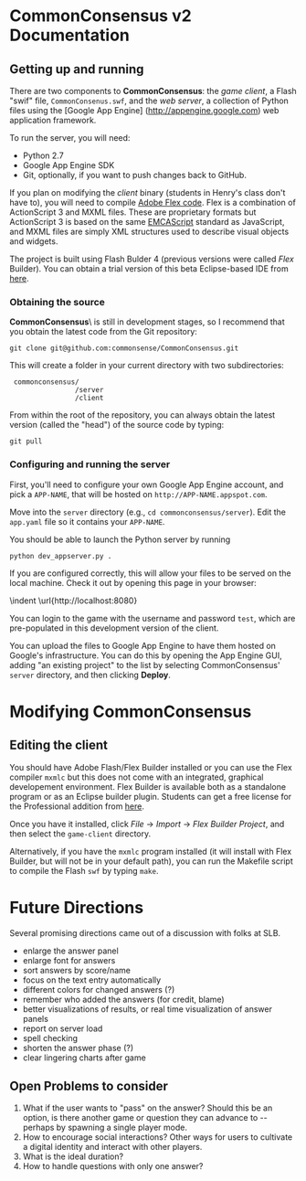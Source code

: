 # CommonConsensus v2 Documentation

## Getting up and running

There are two components to **CommonConsensus**: the *game client*, a Flash "swif" file, `CommonConsenus.swf`, and the *web server*, a collection of Python files using the [Google App Engine] (http://appengine.google.com) web application framework.

To run the server, you will need:

  - Python 2.7
  - Google App Engine SDK
  - Git, optionally, if you want to push changes back to GitHub.


If you plan on modifying the *client* binary (students in Henry's class don't have to), you will need to compile [Adobe Flex code](http://www.adobe.com/products/flex/).  Flex is a combination of ActionScript 3 and MXML files.  These are proprietary formats but ActionScript 3 is based on the same [EMCAScript](http://en.wikipedia.org/wiki/ECMAScript) standard as JavaScript, and MXML files are simply XML structures used to describe visual objects and widgets. 

The project is built using Flash Bulder 4 (previous versions were called *Flex* Builder).  You can obtain a trial version of this beta Eclipse-based IDE from [here](http://labs.adobe.com/technologies/flashbuilder4/).


### Obtaining the source


**CommonConsensus**\ is still in development stages, so I recommend that you obtain the latest code from the Git repository: 
    
    git clone git@github.com:commonsense/CommonConsensus.git

This will create a folder in your current directory with two subdirectories:

     commonconsensus/
                    /server
                    /client

From within the root of the repository, you can always obtain the latest version (called the "head") of the source code by typing:

    git pull

### Configuring and running the server

First, you'll need to configure your own Google App Engine account, and pick a `APP-NAME`, that will be hosted on `http://APP-NAME.appspot.com`.  

Move into the `server` directory (e.g., `cd commonconsensus/server`).  Edit the `app.yaml` file so it contains your `APP-NAME`.

You should be able to launch the Python server by running

    python dev_appserver.py .

If you are configured correctly, this will allow your files to be served on the local machine.  Check it out by opening this page in your browser:

\indent \url{http://localhost:8080}

You can login to the game with the username and password `test`, which are pre-populated in this development version of the client.

You can upload the files to Google App Engine to have them hosted on Google's infrastructure.  You can do this by opening the App Engine GUI, adding "an existing project" to the list by selecting CommonConsensus' `server` directory, and then clicking **Deploy**.

# Modifying CommonConsensus


## Editing the client

You should have Adobe Flash/Flex Builder installed or you can use the Flex compiler `mxmlc` but this does not come with an integrated, graphical developement environment.   Flex Builder is available both as a standalone program or as an Eclipse builder plugin.  Students can get a free license for the Professional addition from [here](https://freeriatools.adobe.com/).

Once you have it installed, click *File* $\rightarrow$ *Import* $\rightarrow$ *Flex Builder Project*, and then select the `game-client` directory.

Alternatively, if you have the `mxmlc` program installed (it will install with Flex Builder, but will not be in your default path), you can run the Makefile script to compile the Flash `swf` by typing `make`. 


# Future Directions

Several promising directions came out of a discussion with folks at SLB.
 
 - enlarge the answer panel
 - enlarge font for answers
 - sort answers by score/name
 - focus on the text entry automatically
 - different colors for changed answers (?)
 - remember who added the answers (for credit, blame)
 - better visualizations of results, or real time visualization of answer panels
 - report on server load
 - spell checking
 - shorten the answer phase (?)
 - clear lingering charts after game

## Open Problems to consider 

 1. What if the user wants to "pass" on the answer?  Should this be an option, is there another game or question they can advance to -- perhaps by spawning a single player mode.
 2. How to encourage social interactions?  Other ways for users to cultivate a digital identity and interact with other players.
 3. What is the ideal duration?
 4. How to handle questions with only one answer?

